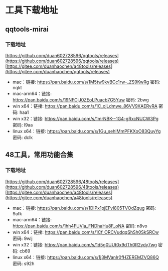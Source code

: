 # 工具下载地址

## qqtools-mirai

### 下载地址
[https://github.com/duan602728596/qqtools/releases](https://github.com/duan602728596/qqtools/releases)   
[https://gitee.com/duanhaochen/a48tools/releases](https://gitee.com/duanhaochen/qqtools/releases)
* mac：链接: https://pan.baidu.com/s/1M5tw9kvBCc1rw-_ZS9KwRg  密码: nqkt
* mac-arm64：链接: https://pan.baidu.com/s/19NFCjJ0ZEoLPuacb7G5Yuw  密码: 2bwg
* win x64：链接: https://pan.baidu.com/s/1C_ojLdmwe_86VV9XAERvRA  密码: haa1
* win x32：链接: https://pan.baidu.com/s/1mrNBK--1G4-gRxcNUCW3Pg  密码: l9aa
* linux x64：链接: https://pan.baidu.com/s/1Gu_sehIMmPFKXoO83QuyYg  密码: dclk

## 48工具，常用功能合集

### 下载地址
[https://github.com/duan602728596/48tools/releases](https://github.com/duan602728596/48tools/releases)   
[https://gitee.com/duanhaochen/a48tools/releases](https://gitee.com/duanhaochen/a48tools/releases)
* mac：链接: https://pan.baidu.com/s/1DIPx1pjEFvI805TVOdZqug  密码: 9afk
* mac-arm64：链接: https://pan.baidu.com/s/1hh4FUVla_FNDhaHu8F_oNA  密码: n8vo
* win x64：链接: https://pan.baidu.com/s/1Cf_ORCVudqqShSh0SkSRCw  密码: 9wlj
* win x32：链接: https://pan.baidu.com/s/1d5g0UUt0x9dTh0R2ydy7wg  密码: cb69
* linux x64：链接: https://pan.baidu.com/s/1j3MVanlr0fHZEREMZVQ86Q  密码: s92h
